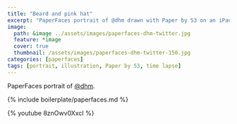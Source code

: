 ```yaml
---
title: "Beard and pink hat"
excerpt: "PaperFaces portrait of @dhm drawn with Paper by 53 on an iPad."
image: 
  path: &image ../assets/images/paperfaces-dhm-twitter.jpg 
  feature: *image
  cover: true
  thumbnail: /assets/images/paperfaces-dhm-twitter-150.jpg
categories: [paperfaces]
tags: [portrait, illustration, Paper by 53, time lapse]
---
```


PaperFaces portrait of [@dhm](https://twitter.com/dhm).

{% include boilerplate/paperfaces.md %}

{% youtube 8znOwv0XxcI %}
